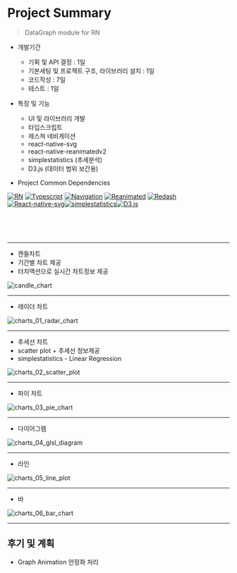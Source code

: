 # Project Summary

> DataGraph module for RN
- 개발기간
  + 기획 및 API 결정 : 1일
  + 기본세팅 및 프로젝트 구조, 라이브러리 설치 : 1일
  + 코드작성 : 7일
  + 테스트 : 1일
- 특징 및 기능
  + UI 및 라이브러리 개발
  + 타입스크립트
  + 제스쳐 네비게이션
  + react-native-svg
  + react-native-reanimatedv2
  + simplestatistics (추세분석)
  + D3.js (데이터 범위 보간용)
  
- Project Common Dependencies

[![RN](https://img.shields.io/badge/React--Native-v0.63.4-white?style=fla&labelColor=blue&logoColor=blackt&logo=react)](https://github.com/facebook/react-native)
[![Typescript](https://img.shields.io/badge/Typescript-v4.1.3-white?style=flat&labelColor=blue&logoColor=black&logo=typescript)](https://github.com/microsoft/TypeScript)
[![Navigation](https://img.shields.io/badge/React--Navigation-v5-white?style=flat&labelColor=blue&logoColor=black&logo=react)](https://github.com/react-navigation/react-navigation)
  [![Reanimated](https://img.shields.io/badge/React--native--reanimated-v2.0.0--rc.0-white?style=flat&labelColor=blue&logoColor=black&logo=react)](https://docs.swmansion.com/react-native-reanimated/)
[![Redash](https://img.shields.io/badge/React--native--redash-v16.0.8-white?style=flat&labelColor=blue&logoColor=black&logo=react)](https://github.com/wcandillon/react-native-redash)
[![React-native-svg](https://img.shields.io/badge/React--native--svg-white?style=flat&labelColor=blue&logoColor=black&logo=react)](https://github.com/react-native-svg/react-native-svg)[![simplestatistics](https://img.shields.io/badge/simplestatistics-white?style=flat&labelColor=blue&logoColor=black&logo=react)](https://simplestatistics.org/)[![D3.js](https://img.shields.io/badge/D3.js-white?style=flat&labelColor=blue&logoColor=black&logo=react)](https://d3js.org/)

</br></br></br>
***
- 캔들차트
- 기간별 차트 제공
- 터치액션으로 실시간 차트정보 제공

![candle_chart](https://user-images.githubusercontent.com/25360777/120130585-83fbb880-c201-11eb-90d3-ce037b788c20.gif)
***
- 레이더 차트

![charts_01_radar_chart](https://user-images.githubusercontent.com/25360777/120130595-865e1280-c201-11eb-8dfb-33a6e52e0c35.gif)
***
- 추세선 차트
- scatter plot + 추세선 정보제공
- simplestatistics - Linear Regression

![charts_02_scatter_plot](https://user-images.githubusercontent.com/25360777/120130598-8827d600-c201-11eb-88c0-37b774e125c1.gif)
***
- 파이 차트

![charts_03_pie_chart](https://user-images.githubusercontent.com/25360777/120130601-89590300-c201-11eb-9526-f7c5335e17cb.gif)
***
- 다이어그램

![charts_04_glsl_diagram](https://user-images.githubusercontent.com/25360777/120130603-8a8a3000-c201-11eb-8113-b55e20b9fa83.gif)
***
- 라인

![charts_05_line_plot](https://user-images.githubusercontent.com/25360777/120130606-8d852080-c201-11eb-816e-faa772e386ac.gif)
***
- 바

![charts_06_bar_chart](https://user-images.githubusercontent.com/25360777/120130612-8f4ee400-c201-11eb-83f3-76e87593a77c.gif)
***

## 후기 및 계획
- Graph Animation 안정화 처리

